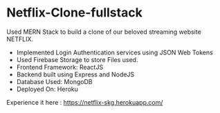 # Netflix-Clone-fullstack

Used MERN Stack to build a clone of our beloved streaming website NETFLIX.

- Implemented Login Authentication services using JSON Web Tokens
- Used Firebase Storage to store Files used.
- Frontend Framework: ReactJS
- Backend built using Express and NodeJS
- Database Used: MongoDB
- Deployed On: Heroku

Experience it here : https://netflix-skg.herokuapp.com/
